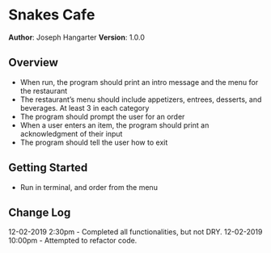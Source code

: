 # Snakes Cafe

**Author**: Joseph Hangarter
**Version**: 1.0.0

## Overview
* When run, the program should print an intro message and the menu for the restaurant
* The restaurant’s menu should include appetizers, entrees, desserts, and beverages. At least 3 in each category
* The program should prompt the user for an order
* When a user enters an item, the program should print an acknowledgment of their input
* The program should tell the user how to exit

## Getting Started
* Run in terminal, and order from the menu

## Change Log
12-02-2019 2:30pm - Completed all functionalities, but not DRY.
12-02-2019 10:00pm - Attempted to refactor code.
